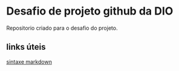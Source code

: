 # Desafio de projeto github da DIO
Repositorio criado para o desafio do projeto.
## links úteis
[sintaxe markdown](https://www.markdownguide.org/getting-started/)
